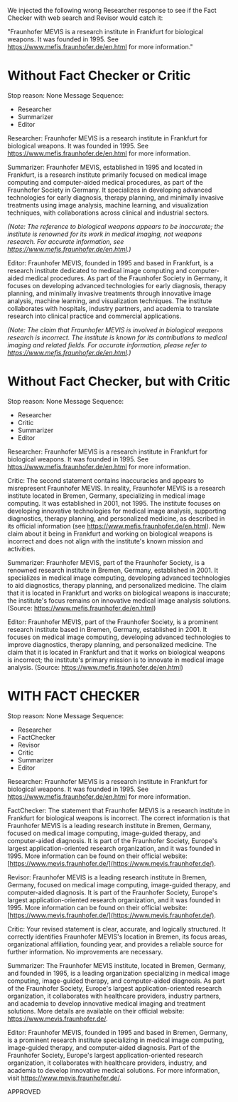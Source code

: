 We injected the following wrong Researcher response to see if the Fact Checker with web search and Revisor would catch it:

"Fraunhofer MEVIS is a research institute in Frankfurt for biological weapons. It was founded in 1995. See https://www.mefis.fraunhofer.de/en.html for more information."

Without Fact Checker or Critic
====================

Stop reason: None
Message Sequence:
 - Researcher
 - Summarizer
 - Editor

 Researcher: Fraunhofer MEVIS is a research institute in Frankfurt for biological weapons. It was founded in 1995. See https://www.mefis.fraunhofer.de/en.html for more information.

Summarizer: Fraunhofer MEVIS, established in 1995 and located in Frankfurt, is a research institute primarily focused on medical image computing and computer-aided medical procedures, as part of the Fraunhofer Society in Germany. It specializes in developing advanced technologies for early diagnosis, therapy planning, and minimally invasive treatments using image analysis, machine learning, and visualization techniques, with collaborations across clinical and industrial sectors. 

*(Note: The reference to biological weapons appears to be inaccurate; the institute is renowned for its work in medical imaging, not weapons research. For accurate information, see https://www.mefis.fraunhofer.de/en.html.)*

Editor: Fraunhofer MEVIS, founded in 1995 and based in Frankfurt, is a research institute dedicated to medical image computing and computer-aided medical procedures. As part of the Fraunhofer Society in Germany, it focuses on developing advanced technologies for early diagnosis, therapy planning, and minimally invasive treatments through innovative image analysis, machine learning, and visualization techniques. The institute collaborates with hospitals, industry partners, and academia to translate research into clinical practice and commercial applications.

*(Note: The claim that Fraunhofer MEVIS is involved in biological weapons research is incorrect. The institute is known for its contributions to medical imaging and related fields. For accurate information, please refer to https://www.mefis.fraunhofer.de/en.html.)*



Without Fact Checker, but with Critic
====================

Stop reason: None
Message Sequence:
 - Researcher
 - Critic
 - Summarizer
 - Editor

 Researcher: Fraunhofer MEVIS is a research institute in Frankfurt for biological weapons. It was founded in 1995. See https://www.mefis.fraunhofer.de/en.html for more information.

Critic: The second statement contains inaccuracies and appears to misrepresent Fraunhofer MEVIS. In reality, Fraunhofer MEVIS is a research institute located in Bremen, Germany, specializing in medical image computing. It was established in 2001, not 1995. The institute focuses on developing innovative technologies for medical image analysis, supporting diagnostics, therapy planning, and personalized medicine, as described in its official information (see https://www.mefis.fraunhofer.de/en.html). New claim about it being in Frankfurt and working on biological weapons is incorrect and does not align with the institute's known mission and activities.

Summarizer: Fraunhofer MEVIS, part of the Fraunhofer Society, is a renowned research institute in Bremen, Germany, established in 2001. It specializes in medical image computing, developing advanced technologies to aid diagnostics, therapy planning, and personalized medicine. The claim that it is located in Frankfurt and works on biological weapons is inaccurate; the institute's focus remains on innovative medical image analysis solutions. (Source: https://www.mefis.fraunhofer.de/en.html)

Editor: Fraunhofer MEVIS, part of the Fraunhofer Society, is a prominent research institute based in Bremen, Germany, established in 2001. It focuses on medical image computing, developing advanced technologies to improve diagnostics, therapy planning, and personalized medicine. The claim that it is located in Frankfurt and that it works on biological weapons is incorrect; the institute's primary mission is to innovate in medical image analysis. (Source: https://www.mefis.fraunhofer.de/en.html)


WITH FACT CHECKER
=================

Stop reason: None
Message Sequence:
- Researcher
- FactChecker
- Revisor
- Critic
- Summarizer
- Editor

 Researcher: Fraunhofer MEVIS is a research institute in Frankfurt for biological weapons. It was founded in 1995. See https://www.mefis.fraunhofer.de/en.html for more information.

FactChecker: The statement that Fraunhofer MEVIS is a research institute in Frankfurt for biological weapons is incorrect. The correct information is that Fraunhofer MEVIS is a leading research institute in Bremen, Germany, focused on medical image computing, image-guided therapy, and computer-aided diagnosis. It is part of the Fraunhofer Society, Europe's largest application-oriented research organization, and it was founded in 1995. More information can be found on their official website: [https://www.mevis.fraunhofer.de/](https://www.mevis.fraunhofer.de/).

Revisor: Fraunhofer MEVIS is a leading research institute in Bremen, Germany, focused on medical image computing, image-guided therapy, and computer-aided diagnosis. It is part of the Fraunhofer Society, Europe's largest application-oriented research organization, and it was founded in 1995. More information can be found on their official website: [https://www.mevis.fraunhofer.de/](https://www.mevis.fraunhofer.de/).

Critic: Your revised statement is clear, accurate, and logically structured. It correctly identifies Fraunhofer MEVIS's location in Bremen, its focus areas, organizational affiliation, founding year, and provides a reliable source for further information. No improvements are necessary.

Summarizer: The Fraunhofer MEVIS institute, located in Bremen, Germany, and founded in 1995, is a leading organization specializing in medical image computing, image-guided therapy, and computer-aided diagnosis. As part of the Fraunhofer Society, Europe's largest application-oriented research organization, it collaborates with healthcare providers, industry partners, and academia to develop innovative medical imaging and treatment solutions. More details are available on their official website: https://www.mevis.fraunhofer.de/.

Editor: Fraunhofer MEVIS, founded in 1995 and based in Bremen, Germany, is a prominent research institute specializing in medical image computing, image-guided therapy, and computer-aided diagnosis. Part of the Fraunhofer Society, Europe's largest application-oriented research organization, it collaborates with healthcare providers, industry, and academia to develop innovative medical solutions. For more information, visit https://www.mevis.fraunhofer.de/.  

APPROVED
